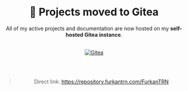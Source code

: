 <div align="center">

# 🚀 Projects moved to Gitea

All of my active projects and documentation are now hosted on my **self-hosted Gitea instance**.

<br/>

<a href="https://repository.furkantrn.com/FurkanTRN" target="_blank" rel="noopener noreferrer">
  <img src="https://img.shields.io/badge/Gitea-repository.furkantrn.com-609926?logo=gitea&logoColor=white&style=for-the-badge" alt="Gitea">
</a>

<br/><br/>

> Direct link: <a href="https://repository.furkantrn.com/FurkanTRN" target="_blank" rel="noopener noreferrer">https://repository.furkantrn.com/FurkanTRN</a>

</div>
